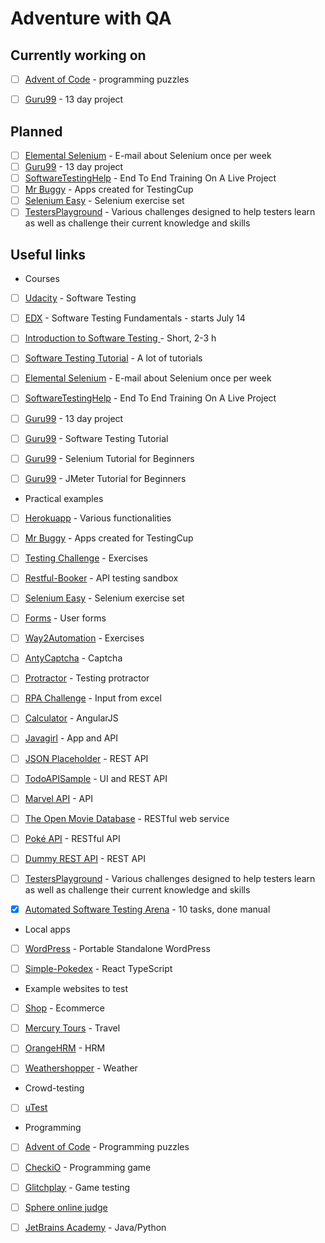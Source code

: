 # Adventure with QA
## Currently working on
  * [ ] [Advent of Code](https://adventofcode.com/) - programming puzzles
  * [ ] [Guru99](https://www.guru99.com/live-testing-project.html) - 13 day project


## Planned
  * [ ] [Elemental Selenium](http://elementalselenium.com/) - E-mail about Selenium once per week
  * [ ] [Guru99](https://www.guru99.com/live-testing-project.html) - 13 day project
  * [ ] [SoftwareTestingHelp](https://www.softwaretestinghelp.com/free-online-software-testing-qa-training-course/) - End To End Training On A Live Project
  * [ ] [Mr Buggy](http://mrbuggy.pl/) - Apps created for TestingCup
  * [ ] [Selenium Easy](https://www.seleniumeasy.com/test/) - Selenium exercise set
  * [ ] [TestersPlayground](https://testersplayground.herokuapp.com/) - Various challenges designed to help testers learn as well as challenge their current knowledge and skills
  
## Useful links


* Courses
* [ ] [Udacity](https://www.udacity.com/course/software-testing--cs258) - Software Testing
* [ ] [EDX](https://www.edx.org/course/software-testing-fundamentals) - Software Testing Fundamentals - starts July 14
* [ ] [Introduction to Software Testing ](https://alison.com/course/introduction-to-software-testing) - Short, 2-3 h
* [ ] [Software Testing Tutorial](https://www.guru99.com/software-testing.html) - A lot of tutorials
* [ ] [Elemental Selenium](http://elementalselenium.com/) - E-mail about Selenium once per week
* [ ] [SoftwareTestingHelp](https://www.softwaretestinghelp.com/free-online-software-testing-qa-training-course/) - End To End Training On A Live Project
* [ ] [Guru99](https://www.guru99.com/live-testing-project.html) - 13 day project
* [ ] [Guru99](https://www.guru99.com/software-testing.html) - Software Testing Tutorial
* [ ] [Guru99](https://www.guru99.com/selenium-tutorial.html) - Selenium Tutorial for Beginners
* [ ] [Guru99](https://www.guru99.com/jmeter-tutorials.html) - JMeter Tutorial for Beginners

  
  
* Practical examples
* [ ] [Herokuapp](http://the-internet.herokuapp.com/) - Various functionalities
* [ ] [Mr Buggy](http://mrbuggy.pl/) - Apps created for TestingCup
* [ ] [Testing Challenge](http://testingchallenges.thetestingmap.org/index.php) - Exercises
* [ ] [Restful-Booker](https://restful-booker.herokuapp.com/) - API testing sandbox
* [ ] [Selenium Easy](https://www.seleniumeasy.com/test/) - Selenium exercise set
* [ ] [Forms](http://executeautomation.com/demosite/index.html) - User forms
* [ ] [Way2Automation](http://www.way2automation.com/demo.html) - Exercises
* [ ] [AntyCaptcha](https://antycaptcha.amberteam.pl:5443/) - Captcha
* [ ] [Protractor](https://juliemr.github.io/protractor-demo/) - Testing protractor
* [ ] [RPA Challenge](http://www.rpachallenge.com/) - Input from excel
* [ ] [Calculator](https://codepen.io/murtazamzk/full/YwjEor) - AngularJS
* [ ] [Javagirl](http://javagirl.pl/aplikacje/) - App and API
* [ ] [JSON Placeholder](https://jsonplaceholder.typicode.com/) - REST API
* [ ] [TodoAPISample](https://github.com/g33klady/TodoApiSample) - UI and REST API
* [ ] [Marvel API](https://developer.marvel.com/docs)  - API
* [ ] [The Open Movie Database](http://www.omdbapi.com/) - RESTful web service
* [ ] [Poké API](https://pokeapi.co/) - RESTful API
* [ ] [Dummy REST API](http://dummy.restapiexample.com/)  - REST API
* [ ] [TestersPlayground](https://testersplayground.herokuapp.com/) - Various challenges designed to help testers learn as well as challenge their current knowledge and skills
* [x] [Automated Software Testing Arena](https://asta.pgs-soft.com/) - 10 tasks, done manual

  

* Local apps
* [ ] [WordPress](https://instantwp.com/) - Portable Standalone WordPress
* [ ] [Simple-Pokedex](https://github.com/amogh-w/Simple-Pokedex) - React TypeScript


* Example websites to test
* [ ] [Shop](http://automationpractice.com/index.php) - Ecommerce
* [ ] [Mercury Tours](http://newtours.demoaut.com/) - Travel
* [ ] [OrangeHRM](https://opensource-demo.orangehrmlive.com/) - HRM
* [ ] [Weathershopper](https://weathershopper.pythonanywhere.com/) - Weather

  
* Crowd-testing
* [ ] [uTest](https://www.utest.com/)


* Programming
* [ ] [Advent of Code](https://adventofcode.com/) - Programming puzzles
* [ ] [CheckiO](https://checkio.org/) - Programming game
* [ ] [Glitchplay](https://glitchplay.com/) - Game testing
* [ ] [Sphere online judge](https://www.spoj.com/)
* [ ] [JetBrains Academy](https://hyperskill.org/onboarding) - Java/Python
  